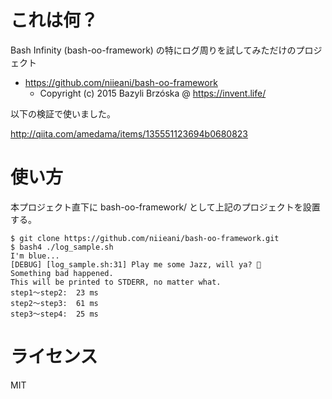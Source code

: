 # これは何？

Bash Infinity (bash-oo-framework) の特にログ周りを試してみただけのプロジェクト

* https://github.com/niieani/bash-oo-framework
  * Copyright (c) 2015 Bazyli Brzóska @ https://invent.life/

以下の検証で使いました。

http://qiita.com/amedama/items/135551123694b0680823

# 使い方

本プロジェクト直下に bash-oo-framework/ として上記のプロジェクトを設置する。

```
$ git clone https://github.com/niieani/bash-oo-framework.git
$ bash4 ./log_sample.sh
I'm blue...
[DEBUG] [log_sample.sh:31] Play me some Jazz, will ya? 🎷
Something bad happened.
This will be printed to STDERR, no matter what.
step1〜step2:  23 ms
step2〜step3:  61 ms
step3〜step4:  25 ms
```

# ライセンス

MIT

